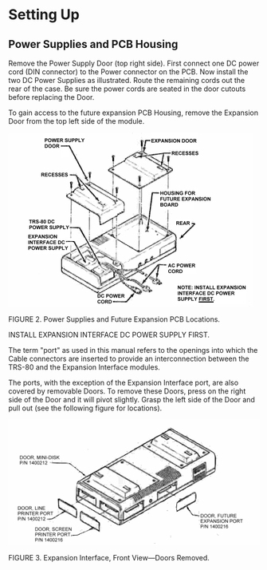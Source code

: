 # Setting Up

## Power Supplies and PCB Housing 

Remove the Power Supply Door (top right side). First connect one DC power cord (DIN connector) to the Power connector on the PCB. Now install the two DC Power Supplies as illustrated. Route the remaining cords out the rear of the case. Be sure the power cords are seated in the door cutouts before replacing the Door.

To gain access to the future expansion PCB Housing, remove the Expansion Door from the top left side of the module.

![Image](images/future_expansion_locations.png)

FIGURE 2. Power Supplies and Future Expansion PCB Locations.

<p><div data-class="note">INSTALL EXPANSION INTERFACE DC POWER SUPPLY FIRST.</div></p> 

<p><div data-class="note">The term "port" as used in this manual refers to the openings into which the Cable connectors are inserted to provide an interconnection between the TRS-80 and the Expansion Interface modules.</div></p> 

The ports, with the exception of the Expansion Interface port, are also covered by removable Doors. To remove these Doors, press on the right side of the Door and it will pivot slightly. Grasp the left side of the Door and pull out (see the following figure for locations).

![Image](images/expansion_with_doors_removed.png)

FIGURE 3. Expansion Interface, Front View—Doors Removed. 
